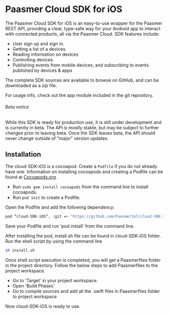 # Paasmer Cloud SDK for iOS

The Paasmer Cloud SDK  for iOS is an easy-to-use wrapper for the Paasmer REST API, providing a clear, type-safe way for your Android app to interact with connected products, all via the Paasmer Cloud.
SDK features include:
- User sign up and sign in.
- Getting a list of a devices.
- Reading information on devices
- Controlling devices.
- Publishing events from mobile devices, and subscribing to events published by devices & apps

The complete SDK sources are available to browse on GitHub, and can be downloaded as a zip file.

For usage info, check out the app module included in the git repository.

###### Beta notice
While this SDK is ready for production use, it is still under development and is currently in beta. The API is mostly stable, but may be subject to further changes prior to leaving beta. Once the SDK leaves beta, the API should never change outside of "major" version updates.


## Installation

The cloud-SDK-iOS is a cocoapod. Create a `Podfile` if you do not already have one. Information on installing cocoapods and creating a Podfile can be found at [Cocoapods.org](http://cocoapods.org/). 

- Run `sudo gem install cocoapods` from the command line to install cocoapods.
- Run `pod init` to create a Podfile.

Open the Podfile and add the following dependency:

```bash
pod “cloud-SDK-iOS”, :git => "https://github.com/PaasmerIoT/cloud-SDK-IOS.git"
```
Save your Podfile and run 'pod install' from the command line.

After installing the pod, install.sh file can be found in cloud-SDK-iOS folder. Run the shell script by using the command line

```bash
sh install.sh
```
Once shell script execution is completed, you will get a Paasmerfiles folder in the project directory.
Follow the below steps to add Paasmerfiles to the project workspace.

- Go to 'Target' in your project workspace.
- Open 'Build Phases'
- Go to compile sources
    and add all the .swift files in Paasmerfiles folder to project workspace

Now cloud-SDK-iOS is ready to use.
